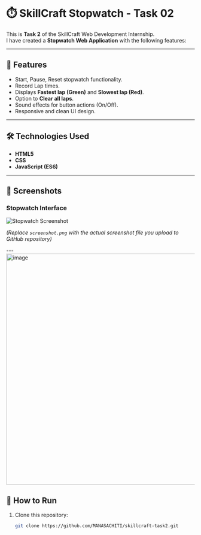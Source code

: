 # ⏱️ SkillCraft Stopwatch - Task 02

This is **Task 2** of the SkillCraft Web Development Internship.  
I have created a **Stopwatch Web Application** with the following features:

---

## 🚀 Features
- Start, Pause, Reset stopwatch functionality.  
- Record Lap times.  
- Displays **Fastest lap (Green)** and **Slowest lap (Red)**.  
- Option to **Clear all laps**.  
- Sound effects for button actions (On/Off).  
- Responsive and clean UI design.

---

## 🛠️ Technologies Used
- **HTML5**  
- **CSS**  
- **JavaScript (ES6)**  

---

## 📸 Screenshots
### Stopwatch Interface
![Stopwatch Screenshot](screenshot.png)

*(Replace `screenshot.png` with the actual screenshot file you upload to GitHub repository)*

---<img width="1131" height="617" alt="image" src="https://github.com/user-attachments/assets/206f116c-b4a0-48ef-8477-920289513a1a" />


## 📂 How to Run
1. Clone this repository:
   ```bash
   git clone https://github.com/MANASACHITI/skillcraft-task2.git
